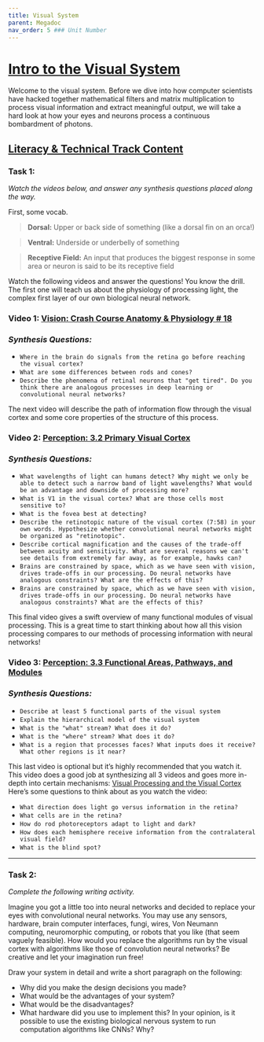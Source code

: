 ```yaml
---
title: Visual System
parent: Megadoc
nav_order: 5 ### Unit Number
---
```


# <u>Intro to the Visual System</u>

Welcome to the visual system. Before we dive into how computer scientists have hacked together mathematical filters and matrix multiplication to process visual information and extract meaningful output, we will take a hard look at how your eyes and neurons process a continuous bombardment of photons.

## <u>Literacy & Technical Track Content</u>

### **Task 1:** 

*Watch the videos below, and answer any synthesis questions placed along the way.*

First, some vocab.

> **Dorsal:** Upper or back side of something (like a dorsal fin on an orca!)


> **Ventral:** Underside or underbelly of something


> **Receptive Field:** An input that produces the biggest response in some area or neuron is said to be its receptive field

Watch the following videos and answer the questions! You know the drill. The first one will teach us about the physiology of processing light, the complex first layer of our own biological neural network.
### **Video 1:** [Vision: Crash Course Anatomy & Physiology # 18](https://www.youtube.com/watch?v=o0DYP-u1rNM)
### *Synthesis Questions:*
* `Where in the brain do signals from the retina go before reaching the visual cortex?`
* `What are some differences between rods and cones?`
* `Describe the phenomena of retinal neurons that "get tired". Do you think there are analogous processes in deep learning or convolutional neural networks?`

The next video will describe the path of information flow through the visual cortex and some core properties of the structure of this process.
### **Video 2:**  [Perception: 3.2 Primary Visual Cortex](https://www.youtube.com/watch?v=rrG-Y41Omi4)
### *Synthesis Questions:*
* `What wavelengths of light can humans detect? Why might we only be able to detect such a narrow band of light wavelengths? What would be an advantage and downside of processing more?`
* `What is V1 in the visual cortex? What are those cells most sensitive to?`
* `What is the fovea best at detecting?`
* `Describe the retinotopic nature of the visual cortex (7:58) in your own words. Hypothesize whether convolutional neural networks might be organized as "retinotopic". `
* `Describe cortical magnification and the causes of the trade-off between acuity and sensitivity. What are several reasons we can't see details from extremely far away, as for example, hawks can?`
* `Brains are constrained by space, which as we have seen with vision, drives trade-offs in our processing. Do neural networks have analogous constraints? What are the effects of this?`
* `Brains are constrained by space, which as we have seen with vision, drives trade-offs in our processing. Do neural networks have analogous constraints? What are the effects of this?`

This final video gives a swift overview of many functional modules of visual processing. This is a great time to start thinking about how all this vision processing compares to our methods of processing information with neural networks! 

### **Video 3:** [Perception: 3.3 Functional Areas, Pathways, and Modules](https://www.youtube.com/watch?v=vTIxvw9QAY8)
### *Synthesis Questions:*
* `Describe at least 5 functional parts of the visual system`
* `Explain the hierarchical model of the visual system`
* `What is the "what" stream? What does it do?`
* `What is the "where" stream? What does it do?`
* `What is a region that processes faces? What inputs does it receive? What other regions is it near?`

This last video is optional but it’s highly recommended that you watch it. This video does a good job at synthesizing all 3 videos and goes more in-depth into certain mechanisms:
[Visual Processing and the Visual Cortex](https://youtu.be/MgMNUne9j9c?si=9pEM9EFYdv-9tq3y)
Here’s some questions to think about as you watch the video:
* `What direction does light go versus information in the retina?`
* `What cells are in the retina?`
* `How do rod photoreceptors adapt to light and dark?`
* `How does each hemisphere receive information from the contralateral visual field?`
* `What is the blind spot?`

---

### **Task 2:** 

*Complete the following writing activity.*

Imagine you got a little too into neural networks and decided to replace your eyes with convolutional neural networks. You may use any sensors, hardware, brain computer interfaces, fungi, wires, Von Neumann computing, neuromorphic computing, or robots that you like (that seem vaguely feasible). How would you replace the algorithms run by the visual cortex with algorithms like those of convolution neural networks? Be creative and let your imagination run free!

Draw your system in detail and write a short paragraph on the following:
* Why did you make the design decisions you made?
* What would be the advantages of your system?
* What would be the disadvantages?
* What hardware did you use to implement this? In your opinion, is it possible to use the existing biological nervous system to run computation algorithms like CNNs? Why?
